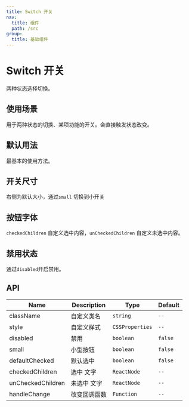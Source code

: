 ```yaml
---
title: Switch 开关
nav:
  title: 组件
  path: /src
group:
  title: 基础组件
---
```


# Switch 开关

两种状态选择切换。

## 使用场景

用于两种状态的切换、某项功能的开关。会直接触发状态改变。

## 默认用法

最基本的使用方法。
<code src="./demo/base.tsx"></code>

## 开关尺寸

右侧为默认大小，通过`small` 切换到小开关
<code src="./demo/size.tsx"></code>

## 按钮字体

`checkedChildren` 自定义选中内容，`unCheckedChildren` 自定义未选中内容。
<code src="./demo/font.tsx"></code>

## 禁用状态

通过`disabled`开启禁用。
<code src="./demo/disabled.tsx"></code>

## API

| Name              | Description  | Type            | Default |
| ----------------- | ------------ | --------------- | ------- |
| className         | 自定义类名   | `string`        | `--`    |
| style             | 自定义样式   | `CSSProperties` | `--`    |
| disabled          | 禁用         | `boolean`       | `false` |
| small             | 小型按钮     | `boolean`       | `false` |
| defaultChecked    | 默认选中     | `boolean`       | `false` |
| checkedChildren   | 选中 文字    | `ReactNode`     | `--`    |
| unCheckedChildren | 未选中 文字  | `ReactNode`     | `--`    |
| handleChange      | 改变回调函数 | `Function`      | `--`    |

